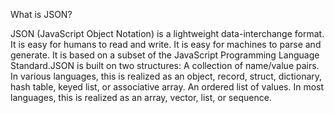 What is JSON?

JSON (JavaScript Object Notation) is a lightweight data-interchange format. It is easy for humans to read and write. It is easy for machines to parse and generate. It is based on a subset of the JavaScript Programming Language Standard.JSON is built on two structures:
A collection of name/value pairs. In various languages, this is realized as an object, record, struct, dictionary, hash table, keyed list, or associative array.
An ordered list of values. In most languages, this is realized as an array, vector, list, or sequence.
